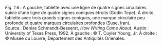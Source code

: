 *Fig. 1.6 :* À gauche, tablette avec une ligne de quatre signes circulaires suivie d’une ligne de quatre signes coniques étroits (Godin Tepe). À droite, tablette avec trois grands signes coniques, une marque circulaire peu profonde et quatre marques circulaires profondes (Suse, Iran).  
Source : Denise Schmandt-Besserat, *How Writing Came About*. Austin : University of Texas Press, 1992. À gauche : © T. Cuyler Young, Jr. À droite : © Musée du Louvre, Département des Antiquités Orienales.